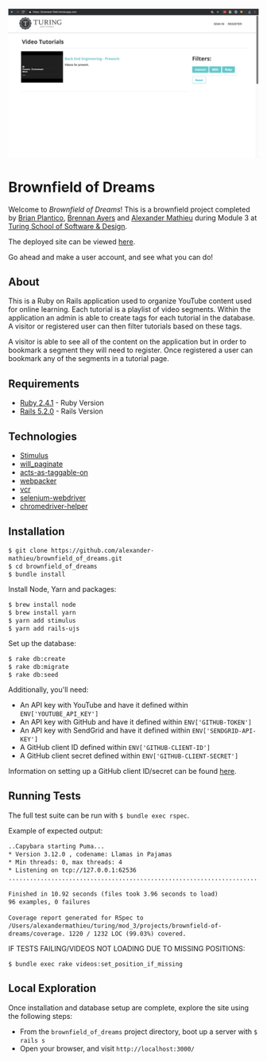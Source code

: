 ![Brownfield of Dreams Screenshot](/brownfield_of_dreams_screenshot.png?raw=true "Brownfield of Dreams Screenshot")

# Brownfield of Dreams

Welcome to _Brownfield of Dreams_! This is a brownfield project completed by [Brian Plantico](https://github.com/bplantico/), [Brennan Ayers](https://github.com/BrennanAyers/) and [Alexander Mathieu](https://github.com/alexander-mathieu/) during Module 3 at [Turing School of Software & Design](https://turing.io/).

The deployed site can be viewed [here](https://brownest-field.herokuapp.com/).

Go ahead and make a user account, and see what you can do!

## About

This is a Ruby on Rails application used to organize YouTube content used for online learning. Each tutorial is a playlist of video segments. Within the application an admin is able to create tags for each tutorial in the database. A visitor or registered user can then filter tutorials based on these tags.

A visitor is able to see all of the content on the application but in order to bookmark a segment they will need to register. Once registered a user can bookmark any of the segments in a tutorial page.

## Requirements

* [Ruby 2.4.1](https://www.ruby-lang.org/en/downloads/) - Ruby Version
* [Rails 5.2.0](https://rubyonrails.org/) - Rails Version

## Technologies

* [Stimulus](https://github.com/stimulusjs/stimulus/)
* [will_paginate](https://github.com/mislav/will_paginate/)
* [acts-as-taggable-on](https://github.com/mbleigh/acts-as-taggable-on/)
* [webpacker](https://github.com/rails/webpacker/)
* [vcr](https://github.com/vcr/vcr/)
* [selenium-webdriver](https://www.seleniumhq.org/docs/03_webdriver.jsp)
* [chromedriver-helper](http://chromedriver.chromium.org)


## Installation

```
$ git clone https://github.com/alexander-mathieu/brownfield_of_dreams.git
$ cd brownfield_of_dreams
$ bundle install
```

Install Node, Yarn and packages:
```
$ brew install node
$ brew install yarn
$ yarn add stimulus
$ yarn add rails-ujs
```

Set up the database:
```
$ rake db:create
$ rake db:migrate
$ rake db:seed
```

Additionally, you'll need:
* An API key with YouTube and have it defined within `ENV['YOUTUBE_API_KEY']`
* An API key with GitHub and have it defined within `ENV['GITHUB-TOKEN']`
* An API key with SendGrid and have it defined within `ENV['SENDGRID-API-KEY']`
* A GitHub client ID defined within `ENV['GITHUB-CLIENT-ID']`
* A GitHub client secret defined within `ENV['GITHUB-CLIENT-SECRET']`

Information on setting up a GitHub client ID/secret can be found [here](https://github.com/settings/apps/).

## Running Tests

The full test suite can be run with `$ bundle exec rspec`.

Example of expected output:
```
..Capybara starting Puma...
* Version 3.12.0 , codename: Llamas in Pajamas
* Min threads: 0, max threads: 4
* Listening on tcp://127.0.0.1:62536
..............................................................................................

Finished in 10.92 seconds (files took 3.96 seconds to load)
96 examples, 0 failures

Coverage report generated for RSpec to /Users/alexandermathieu/turing/mod_3/projects/brownfield-of-dreams/coverage. 1220 / 1232 LOC (99.03%) covered.
```

IF TESTS FAILING/VIDEOS NOT LOADING DUE TO MISSING POSITIONS:
```
$ bundle exec rake videos:set_position_if_missing
```

## Local Exploration

Once installation and database setup are complete, explore the site using the following steps:

* From the `brownfield_of_dreams` project directory, boot up a server with `$ rails s`
* Open your browser, and visit `http://localhost:3000/`
